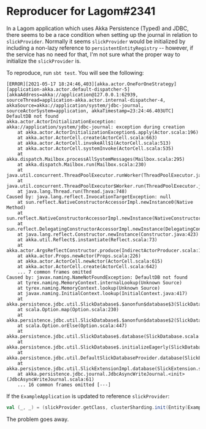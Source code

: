 # Reproducer for Lagom#2341
In a Lagom application which uses Akka Persistence (Typed) and JDBC, there seems to be a race condition when setting up the journal in relation to `slickProvider`. Normally it seems `slickProvider` would be initialized by including a non-lazy reference to `persistentEntityRegistry` -- however, if the service has no need for that, I'm not sure what the proper way to initialize the `slickProvider` is.

To reproduce, run `sbt test`. You will see the following:
```
[ERROR][2021-05-17 18:24:46,403][akka.actor.OneForOneStrategy][application-akka.actor.default-dispatcher-5][akkaAddress=akka://application@127.0.0.1:62939, sourceThread=application-akka.actor.internal-dispatcher-4, akkaSource=akka://application/system/jdbc-journal, sourceActorSystem=application, akkaTimestamp=23:24:46.403UTC] DefaultDB not found
akka.actor.ActorInitializationException: akka://application/system/jdbc-journal: exception during creation
	at akka.actor.ActorInitializationException$.apply(Actor.scala:196)
	at akka.actor.ActorCell.create(ActorCell.scala:663)
	at akka.actor.ActorCell.invokeAll$1(ActorCell.scala:513)
	at akka.actor.ActorCell.systemInvoke(ActorCell.scala:535)
	at akka.dispatch.Mailbox.processAllSystemMessages(Mailbox.scala:295)
	at akka.dispatch.Mailbox.run(Mailbox.scala:230)
	at java.util.concurrent.ThreadPoolExecutor.runWorker(ThreadPoolExecutor.java:1149)
	at java.util.concurrent.ThreadPoolExecutor$Worker.run(ThreadPoolExecutor.java:624)
	at java.lang.Thread.run(Thread.java:748)
Caused by: java.lang.reflect.InvocationTargetException: null
	at sun.reflect.NativeConstructorAccessorImpl.newInstance0(Native Method)
	at sun.reflect.NativeConstructorAccessorImpl.newInstance(NativeConstructorAccessorImpl.java:62)
	at sun.reflect.DelegatingConstructorAccessorImpl.newInstance(DelegatingConstructorAccessorImpl.java:45)
	at java.lang.reflect.Constructor.newInstance(Constructor.java:423)
	at akka.util.Reflect$.instantiate(Reflect.scala:73)
	at akka.actor.ArgsReflectConstructor.produce(IndirectActorProducer.scala:101)
	at akka.actor.Props.newActor(Props.scala:226)
	at akka.actor.ActorCell.newActor(ActorCell.scala:615)
	at akka.actor.ActorCell.create(ActorCell.scala:642)
	... 7 common frames omitted
Caused by: javax.naming.NameNotFoundException: DefaultDB not found
	at tyrex.naming.MemoryContext.internalLookup(Unknown Source)
	at tyrex.naming.MemoryContext.lookup(Unknown Source)
	at javax.naming.InitialContext.lookup(InitialContext.java:417)
	at akka.persistence.jdbc.util.SlickDatabase$.$anonfun$database$3(SlickDatabase.scala:68)
	at scala.Option.map(Option.scala:230)
	at akka.persistence.jdbc.util.SlickDatabase$.$anonfun$database$2(SlickDatabase.scala:68)
	at scala.Option.orElse(Option.scala:447)
	at akka.persistence.jdbc.util.SlickDatabase$.database(SlickDatabase.scala:67)
	at akka.persistence.jdbc.util.SlickDatabase$.initializeEagerly(SlickDatabase.scala:79)
	at akka.persistence.jdbc.util.DefaultSlickDatabaseProvider.database(SlickExtension.scala:84)
	at akka.persistence.jdbc.util.SlickExtensionImpl.database(SlickExtension.scala:43)
	at akka.persistence.jdbc.journal.JdbcAsyncWriteJournal.<init>(JdbcAsyncWriteJournal.scala:61)
	... 16 common frames omitted [---]
```

If the `ExampleApplication` is updated to reference `slickProvider`:

```scala
val (_, _) = (slickProvider.getClass, clusterSharding.init(Entity(Example.Behavior.typeKey)(Example.Behavior.apply)))
```

The problem goes away.
